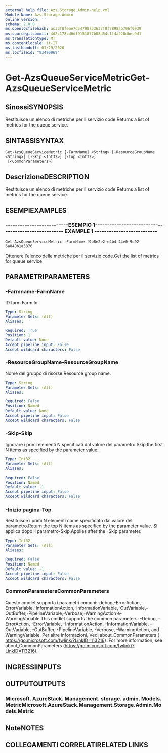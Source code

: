 ```yaml
---
external help file: Azs.Storage.Admin-help.xml
Module Name: Azs.Storage.Admin
online version: ''
schema: 2.0.0
ms.openlocfilehash: ac33f0feae7d54798753637f8f7898ab796f0939
ms.sourcegitcommit: 4d2c178cd6df9151877b08d54c1f4a228dbec9d1
ms.translationtype: MT
ms.contentlocale: it-IT
ms.lasthandoff: 01/29/2020
ms.locfileid: "93490969"
---
```

# <span data-ttu-id="894c5-101">Get-AzsQueueServiceMetric</span><span class="sxs-lookup"><span data-stu-id="894c5-101">Get-AzsQueueServiceMetric</span></span>

## <span data-ttu-id="894c5-102">Sinossi</span><span class="sxs-lookup"><span data-stu-id="894c5-102">SYNOPSIS</span></span>
<span data-ttu-id="894c5-103">Restituisce un elenco di metriche per il servizio code.</span><span class="sxs-lookup"><span data-stu-id="894c5-103">Returns a list of metrics for the queue service.</span></span>

## <span data-ttu-id="894c5-104">SINTASSI</span><span class="sxs-lookup"><span data-stu-id="894c5-104">SYNTAX</span></span>

```
Get-AzsQueueServiceMetric [-FarmName] <String> [-ResourceGroupName <String>] [-Skip <Int32>] [-Top <Int32>]
 [<CommonParameters>]
```

## <span data-ttu-id="894c5-105">Descrizione</span><span class="sxs-lookup"><span data-stu-id="894c5-105">DESCRIPTION</span></span>
<span data-ttu-id="894c5-106">Restituisce un elenco di metriche per il servizio code.</span><span class="sxs-lookup"><span data-stu-id="894c5-106">Returns a list of metrics for the queue service.</span></span>

## <span data-ttu-id="894c5-107">ESEMPI</span><span class="sxs-lookup"><span data-stu-id="894c5-107">EXAMPLES</span></span>

### <span data-ttu-id="894c5-108">--------------------------ESEMPIO 1--------------------------</span><span class="sxs-lookup"><span data-stu-id="894c5-108">-------------------------- EXAMPLE 1 --------------------------</span></span>
```
Get-AzsQueueServiceMetric -FarmName f9b8e2e2-e4b4-44e0-9d92-6a848b1a5376
```

<span data-ttu-id="894c5-109">Ottenere l'elenco delle metriche per il servizio code.</span><span class="sxs-lookup"><span data-stu-id="894c5-109">Get the list of metrics for queue service.</span></span>

## <span data-ttu-id="894c5-110">PARAMETRI</span><span class="sxs-lookup"><span data-stu-id="894c5-110">PARAMETERS</span></span>

### <span data-ttu-id="894c5-111">-Farmname</span><span class="sxs-lookup"><span data-stu-id="894c5-111">-FarmName</span></span>
<span data-ttu-id="894c5-112">ID farm.</span><span class="sxs-lookup"><span data-stu-id="894c5-112">Farm Id.</span></span>

```yaml
Type: String
Parameter Sets: (All)
Aliases: 

Required: True
Position: 1
Default value: None
Accept pipeline input: False
Accept wildcard characters: False
```

### <span data-ttu-id="894c5-113">-ResourceGroupName</span><span class="sxs-lookup"><span data-stu-id="894c5-113">-ResourceGroupName</span></span>
<span data-ttu-id="894c5-114">Nome del gruppo di risorse.</span><span class="sxs-lookup"><span data-stu-id="894c5-114">Resource group name.</span></span>

```yaml
Type: String
Parameter Sets: (All)
Aliases: 

Required: False
Position: Named
Default value: None
Accept pipeline input: False
Accept wildcard characters: False
```

### <span data-ttu-id="894c5-115">-Skip</span><span class="sxs-lookup"><span data-stu-id="894c5-115">-Skip</span></span>
<span data-ttu-id="894c5-116">Ignorare i primi elementi N specificati dal valore del parametro.</span><span class="sxs-lookup"><span data-stu-id="894c5-116">Skip the first N items as specified by the parameter value.</span></span>

```yaml
Type: Int32
Parameter Sets: (All)
Aliases: 

Required: False
Position: Named
Default value: -1
Accept pipeline input: False
Accept wildcard characters: False
```

### <span data-ttu-id="894c5-117">-Inizio pagina</span><span class="sxs-lookup"><span data-stu-id="894c5-117">-Top</span></span>
<span data-ttu-id="894c5-118">Restituisce i primi N elementi come specificato dal valore del parametro.</span><span class="sxs-lookup"><span data-stu-id="894c5-118">Return the top N items as specified by the parameter value.</span></span>
<span data-ttu-id="894c5-119">Si applica dopo il parametro-Skip.</span><span class="sxs-lookup"><span data-stu-id="894c5-119">Applies after the -Skip parameter.</span></span>

```yaml
Type: Int32
Parameter Sets: (All)
Aliases: 

Required: False
Position: Named
Default value: -1
Accept pipeline input: False
Accept wildcard characters: False
```

### <span data-ttu-id="894c5-120">CommonParameters</span><span class="sxs-lookup"><span data-stu-id="894c5-120">CommonParameters</span></span>
<span data-ttu-id="894c5-121">Questo cmdlet supporta i parametri comuni:-debug,-ErrorAction,-ErrorVariable,-InformationAction,-InformationVariable,-OutVariable,-OutBuffer,-PipelineVariable,-Verbose,-WarningAction e-WarningVariable.</span><span class="sxs-lookup"><span data-stu-id="894c5-121">This cmdlet supports the common parameters: -Debug, -ErrorAction, -ErrorVariable, -InformationAction, -InformationVariable, -OutVariable, -OutBuffer, -PipelineVariable, -Verbose, -WarningAction, and -WarningVariable.</span></span> <span data-ttu-id="894c5-122">Per altre informazioni, Vedi about_CommonParameters ( https://go.microsoft.com/fwlink/?LinkID=113216) .</span><span class="sxs-lookup"><span data-stu-id="894c5-122">For more information, see about_CommonParameters (https://go.microsoft.com/fwlink/?LinkID=113216).</span></span>

## <span data-ttu-id="894c5-123">INGRESSI</span><span class="sxs-lookup"><span data-stu-id="894c5-123">INPUTS</span></span>

## <span data-ttu-id="894c5-124">OUTPUT</span><span class="sxs-lookup"><span data-stu-id="894c5-124">OUTPUTS</span></span>

### <span data-ttu-id="894c5-125">Microsoft. AzureStack. Management. storage. admin. Models. Metric</span><span class="sxs-lookup"><span data-stu-id="894c5-125">Microsoft.AzureStack.Management.Storage.Admin.Models.Metric</span></span>

## <span data-ttu-id="894c5-126">Note</span><span class="sxs-lookup"><span data-stu-id="894c5-126">NOTES</span></span>

## <span data-ttu-id="894c5-127">COLLEGAMENTI CORRELATI</span><span class="sxs-lookup"><span data-stu-id="894c5-127">RELATED LINKS</span></span>

